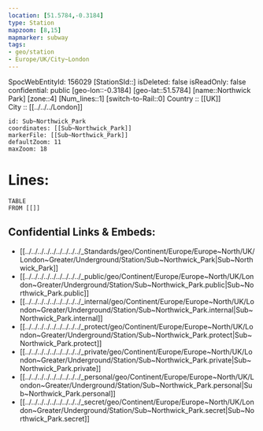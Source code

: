 ```yaml
---
location: [51.5784,-0.3184] 
type: Station 
mapzoom: [8,15] 
mapmarker: subway 
tags:
- geo/station
- Europe/UK/City~London
---
```

SpocWebEntityId: 156029
[StationSId::] 
isDeleted: false
isReadOnly: false
confidential: public
[geo-lon::-0.3184] 
[geo-lat::51.5784] 
[name::Northwick Park] 
[zone::4] 
[Num_lines::1] 
[switch-to-Rail::0] 
Country :: [[UK]]  
City :: [[../../../London]]  


```leaflet
id: Sub~Northwick_Park
coordinates: [[Sub~Northwick_Park]] 
markerFile: [[Sub~Northwick_Park]] 
defaultZoom: 11 
maxZoom: 18
```


# Lines: 
```dataview
TABLE 
FROM [[]] 
```

## Confidential Links & Embeds: 
- [[../../../../../../../../../_Standards/geo/Continent/Europe/Europe~North/UK/London~Greater/Underground/Station/Sub~Northwick_Park|Sub~Northwick_Park]] 
- [[../../../../../../../../../_public/geo/Continent/Europe/Europe~North/UK/London~Greater/Underground/Station/Sub~Northwick_Park.public|Sub~Northwick_Park.public]] 
- [[../../../../../../../../../_internal/geo/Continent/Europe/Europe~North/UK/London~Greater/Underground/Station/Sub~Northwick_Park.internal|Sub~Northwick_Park.internal]] 
- [[../../../../../../../../../_protect/geo/Continent/Europe/Europe~North/UK/London~Greater/Underground/Station/Sub~Northwick_Park.protect|Sub~Northwick_Park.protect]] 
- [[../../../../../../../../../_private/geo/Continent/Europe/Europe~North/UK/London~Greater/Underground/Station/Sub~Northwick_Park.private|Sub~Northwick_Park.private]] 
- [[../../../../../../../../../_personal/geo/Continent/Europe/Europe~North/UK/London~Greater/Underground/Station/Sub~Northwick_Park.personal|Sub~Northwick_Park.personal]] 
- [[../../../../../../../../../_secret/geo/Continent/Europe/Europe~North/UK/London~Greater/Underground/Station/Sub~Northwick_Park.secret|Sub~Northwick_Park.secret]] 
